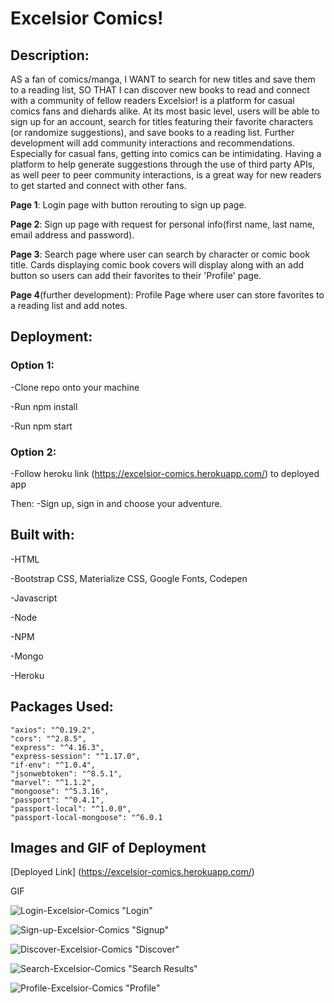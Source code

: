 # Excelsior Comics!

## Description:

AS a fan of comics/manga, I WANT to search for new titles and save them to a reading list, SO THAT I can discover new books to read and connect with a community of fellow readers
Excelsior! is a platform for casual comics fans and diehards alike. At its most basic level, users will be able to sign up for an account, search for titles featuring their favorite characters (or randomize suggestions), and save books to a reading list. Further development will add community interactions and recommendations.
Especially for casual fans, getting into comics can be intimidating. Having a platform to help generate suggestions through the use of third party APIs, as well peer to peer community interactions, is a great way for new readers to get started and connect with other fans.

**Page 1**: Login page with button rerouting to sign up page.

**Page 2**: Sign up page with request for personal info(first name, last name, email address and password).

**Page 3**: Search page where user can search by character or comic book title. Cards displaying comic book covers will display along with an add button so users can add their favorites to their 'Profile' page.

**Page 4**(further development): Profile Page where user can store favorites to a reading list and add notes.



## Deployment:
### Option 1:
-Clone repo onto your machine

-Run npm install

-Run npm start

### Option 2:
-Follow heroku link (https://excelsior-comics.herokuapp.com/) to deployed app

Then:
-Sign up, sign in and choose your adventure.



## Built with:

-HTML

-Bootstrap CSS, Materialize CSS, Google Fonts, Codepen

-Javascript

-Node

-NPM

-Mongo

-Heroku

## Packages Used:
    "axios": "^0.19.2",
    "cors": "^2.8.5",
    "express": "^4.16.3",
    "express-session": "^1.17.0",
    "if-env": "^1.0.4",
    "jsonwebtoken": "^8.5.1",
    "marvel": "^1.1.2",
    "mongoose": "^5.3.16",
    "passport": "^0.4.1",
    "passport-local": "^1.0.0",
    "passport-local-mongoose": "^6.0.1

## Images and GIF of Deployment

[Deployed Link] (https://excelsior-comics.herokuapp.com/)

GIF

![Login-Excelsior-Comics](https://user-images.githubusercontent.com/55672301/79191101-aef73300-7dda-11ea-934c-1b5c34c776cb.png) "Login"

![Sign-up-Excelsior-Comics](https://user-images.githubusercontent.com/55672301/79189625-1ad79c80-7dd7-11ea-9045-d8800895c61b.png) "Signup"

![Discover-Excelsior-Comics](https://user-images.githubusercontent.com/55672301/79189681-39d62e80-7dd7-11ea-9556-14b3d61d0160.png) "Discover"

![Search-Excelsior-Comics](https://user-images.githubusercontent.com/55672301/79191357-33e24c80-7ddb-11ea-89d3-5975eb4063aa.png) "Search Results"

![Profile-Excelsior-Comics](https://user-images.githubusercontent.com/55672301/79189699-48bce100-7dd7-11ea-974f-17b4af3bf342.png) "Profile"